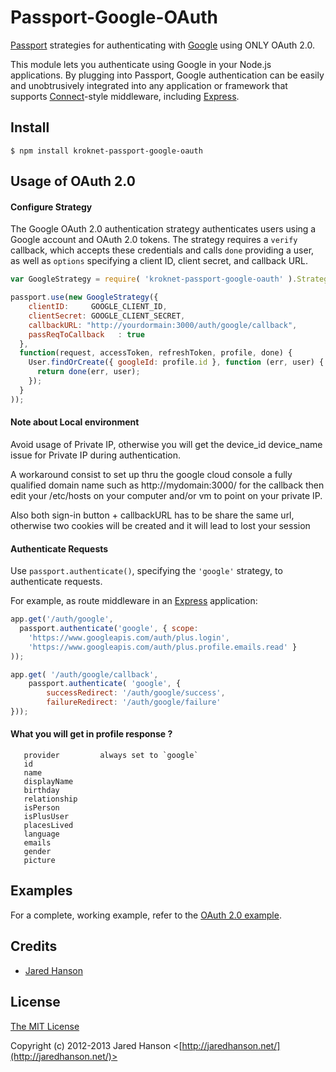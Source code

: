 # Passport-Google-OAuth

[Passport](http://passportjs.org/) strategies for authenticating with [Google](http://www.google.com/)
using ONLY OAuth 2.0.

This module lets you authenticate using Google in your Node.js applications.
By plugging into Passport, Google authentication can be easily and
unobtrusively integrated into any application or framework that supports
[Connect](http://www.senchalabs.org/connect/)-style middleware, including
[Express](http://expressjs.com/).

## Install

    $ npm install kroknet-passport-google-oauth

## Usage of OAuth 2.0

#### Configure Strategy

The Google OAuth 2.0 authentication strategy authenticates users using a Google
account and OAuth 2.0 tokens.  The strategy requires a `verify` callback, which
accepts these credentials and calls `done` providing a user, as well as
`options` specifying a client ID, client secret, and callback URL.

```Javascript
var GoogleStrategy = require( 'kroknet-passport-google-oauth' ).Strategy;

passport.use(new GoogleStrategy({
    clientID:     GOOGLE_CLIENT_ID,
    clientSecret: GOOGLE_CLIENT_SECRET,
    callbackURL: "http://yourdormain:3000/auth/google/callback",
    passReqToCallback   : true
  },
  function(request, accessToken, refreshToken, profile, done) {
    User.findOrCreate({ googleId: profile.id }, function (err, user) {
      return done(err, user);
    });
  }
));
```

#### Note about Local environment 

Avoid usage of Private IP, otherwise you will get the device_id device_name issue for Private IP during authentication.

A workaround consist to set up thru the google cloud console a fully qualified domain name such as http://mydomain:3000/ for the callback
then edit your /etc/hosts on your computer and/or vm to point on your private IP. 

Also both sign-in button + callbackURL has to be share the same url, otherwise two cookies will be created and it will lead to lost your session

#### Authenticate Requests

Use `passport.authenticate()`, specifying the `'google'` strategy, to
authenticate requests.

For example, as route middleware in an [Express](http://expressjs.com/)
application:

```Javascript
app.get('/auth/google',
  passport.authenticate('google', { scope: 
  	'https://www.googleapis.com/auth/plus.login',
  	'https://www.googleapis.com/auth/plus.profile.emails.read' }
));

app.get( '/auth/google/callback', 
	passport.authenticate( 'google', { 
		successRedirect: '/auth/google/success',
		failureRedirect: '/auth/google/failure'
}));
```

#### What you will get in profile response ? 

```
   provider         always set to `google`
   id
   name
   displayName
   birthday
   relationship
   isPerson
   isPlusUser
   placesLived
   language
   emails
   gender
   picture
```

## Examples

For a complete, working example, refer to the [OAuth 2.0 example](https://github.com/estebita/passport-google-oauth/tree/master/examples/oauth2).

## Credits

  - [Jared Hanson](http://github.com/jaredhanson)

## License

[The MIT License](http://opensource.org/licenses/MIT)

Copyright (c) 2012-2013 Jared Hanson <[http://jaredhanson.net/](http://jaredhanson.net/)>
